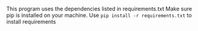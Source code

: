 This program uses the dependencies listed in requirements.txt
Make sure pip is installed on your machine.
Use `pip install -r requirements.txt` to install requirements

